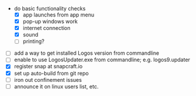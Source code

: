 - do basic functionality checks
  - [x] app launches from app menu
  - [x] pop-up windows work
  - [x] internet connection
  - [x] sound
  - [ ] printing?
- [ ] add a way to get installed Logos version from commandline
- [ ] enable to use LogosUpdater.exe from commandline; e.g. logos9.updater
- [x] register snap at snapcraft.io
- [x] set up auto-build from git repo
- [ ] iron out confinement issues
- [ ] announce it on linux users list, etc.
